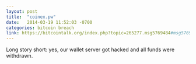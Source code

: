 ```yaml
---
layout: post
title:  "coinex.pw"
date:   2014-03-19 11:52:03 -0700
categories: bitcoin breach
link: https://bitcointalk.org/index.php?topic=265277.msg5769484#msg5769484
---
```

Long story short: yes, our wallet server got hacked and all funds were withdrawn.
